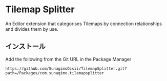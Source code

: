 # Tilemap Splitter
An Editor extension that categorises Tilemaps by connection relationships and divides them by use.

## インストール
Add the following from the Git URL in the Package Manager
```
https://github.com/SunagimoOisii/TilemapSplitter.git?path=/Packages/com.sunagimo.tilemapsplitter
```

